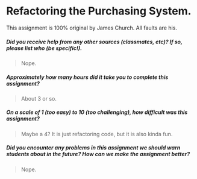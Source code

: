 # Refactoring the Purchasing System.

This assignment is 100% original by James Church. All faults are his.

##### Did you receive help from any other sources (classmates, etc)? If so, please list who (be specific!). #####
> Nope.


##### Approximately how many hours did it take you to complete this assignment? #####
> About 3 or so.


##### On a scale of 1 (too easy) to 10 (too challenging), how difficult was this assignment? #####
> Maybe a 4? It is just refactoring code, but it is also kinda fun.


##### Did you encounter any problems in this assignment we should warn students about in the future? How can we make the assignment better? #####
> Nope.
